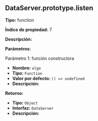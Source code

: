 ## DataServer.prototype.listen

**Tipo:** function

**Índice de propiedad:** 7

**Descripción:**


**Parámetros:**

Parámetro 1: función constructora

  - **Nombre:** `algo`
  - **Tipo:** `Function`
  - **Valor por defecto:** `() => undefined`
  - **Descripción:** 

**Retorno:**

  - **Tipo:** `Object`
  - **Interfaz:** `DataServer`
  - **Descripción:** 




